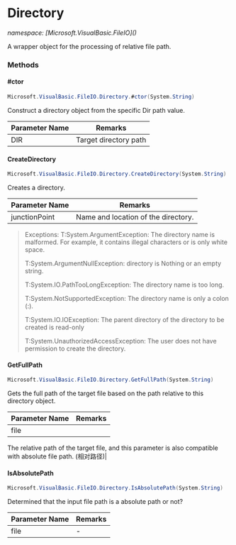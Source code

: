 ﻿# Directory
_namespace: [Microsoft.VisualBasic.FileIO](<a href="#" onClick="load('/docs/Microsoft.VisualBasic.FileIO/index.md')"></a>)_

A wrapper object for the processing of relative file path.



### Methods

#### #ctor
```csharp
Microsoft.VisualBasic.FileIO.Directory.#ctor(System.String)
```
Construct a directory object from the specific Dir path value.

|Parameter Name|Remarks|
|--------------|-------|
|DIR|Target directory path|


#### CreateDirectory
```csharp
Microsoft.VisualBasic.FileIO.Directory.CreateDirectory(System.String)
```
Creates a directory.

|Parameter Name|Remarks|
|--------------|-------|
|junctionPoint|Name and location of the directory.|

> 
>  Exceptions:
>    T:System.ArgumentException:
>      The directory name is malformed. For example, it contains illegal characters
>      or is only white space.
> 
>    T:System.ArgumentNullException:
>      directory is Nothing or an empty string.
> 
>    T:System.IO.PathTooLongException:
>      The directory name is too long.
> 
>    T:System.NotSupportedException:
>      The directory name is only a colon (:).
> 
>    T:System.IO.IOException:
>      The parent directory of the directory to be created is read-only
> 
>    T:System.UnauthorizedAccessException:
>      The user does not have permission to create the directory.
>  

#### GetFullPath
```csharp
Microsoft.VisualBasic.FileIO.Directory.GetFullPath(System.String)
```
Gets the full path of the target file based on the path relative to this directory object.

|Parameter Name|Remarks|
|--------------|-------|
|file|
 The relative path of the target file, and this parameter is also compatible with absolute file path.
 (相对路径)|


#### IsAbsolutePath
```csharp
Microsoft.VisualBasic.FileIO.Directory.IsAbsolutePath(System.String)
```
Determined that the input file path is a absolute path or not?

|Parameter Name|Remarks|
|--------------|-------|
|file|-|



